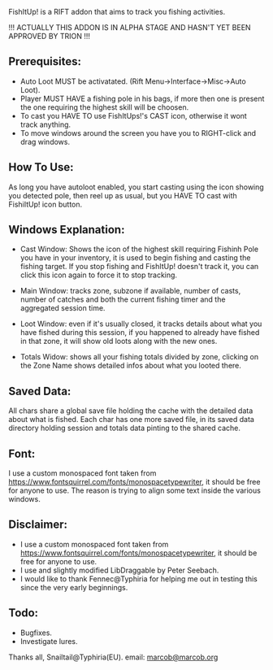 FishItUp! is a RIFT addon that aims to track you fishing activities.

!!! ACTUALLY THIS ADDON IS IN ALPHA STAGE AND HASN'T YET BEEN APPROVED BY TRION !!!

Prerequisites:
--------------
- Auto Loot MUST be activatated. (Rift Menu->Interface->Misc->Auto Loot).
- Player MUST HAVE a fishing pole in his bags, if more then one is present the one requiring the highest skill will be choosen.
- To cast you HAVE TO use FishItUps!'s CAST icon, otherwise it wont track anything.
- To move windows around the screen you have you to RIGHT-click and drag windows.

How To Use:
-----------
As long you have autoloot enabled, you start casting using the icon showing you detected pole, then reel up as usual, but you HAVE TO cast with FishiItUp! icon button.

Windows Explanation:
--------------------
- Cast Window: 
  Shows the icon of the highest skill requiring Fishinh Pole you have in your inventory, it is used to begin fishing and 
  casting the fishing target. If you stop fishing and FishItUp! doesn't track it, you can click this icon again to force it 
  to stop tracking.

- Main Window: 
  tracks zone, subzone if available, number of casts, number of catches and both the current fishing timer and the 
  aggregated session time.

- Loot Window: 
  even if it's usually closed, it tracks details about what you have fished during this session, if you happened
  to already have fished in that zone, it will show old loots along with the new ones.

- Totals Widow: 
  shows all your fishing totals divided by zone, clicking on the Zone Name shows detailed infos about what you
  looted there.

Saved Data:
-----------
All chars share a global save file holding the cache with the detailed data about what is fished. Each char has one more
saved file, in its saved data directory holding session and totals data pinting to the shared cache.

Font:
-----
I use a custom monospaced font taken from https://www.fontsquirrel.com/fonts/monospacetypewriter, it should be free for anyone to use. 
The reason is trying to align some text inside the various windows.

Disclaimer:
-----------
- I use a custom monospaced font taken from https://www.fontsquirrel.com/fonts/monospacetypewriter, it should be free for anyone to use.
- I use and slightly modified LibDraggable by Peter Seebach.
- I would like to thank Fennec@Typhiria for helping me out in testing this since the very early beginnings. 

Todo:
-----
- Bugfixes.
- Investigate lures.


Thanks all, Snailtail@Typhiria(EU).
email: marcob@marcob.org
